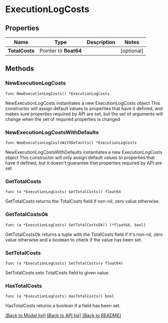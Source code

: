 # ExecutionLogCosts

## Properties

Name | Type | Description | Notes
------------ | ------------- | ------------- | -------------
**TotalCosts** | Pointer to **float64** |  | [optional] 

## Methods

### NewExecutionLogCosts

`func NewExecutionLogCosts() *ExecutionLogCosts`

NewExecutionLogCosts instantiates a new ExecutionLogCosts object
This constructor will assign default values to properties that have it defined,
and makes sure properties required by API are set, but the set of arguments
will change when the set of required properties is changed

### NewExecutionLogCostsWithDefaults

`func NewExecutionLogCostsWithDefaults() *ExecutionLogCosts`

NewExecutionLogCostsWithDefaults instantiates a new ExecutionLogCosts object
This constructor will only assign default values to properties that have it defined,
but it doesn't guarantee that properties required by API are set

### GetTotalCosts

`func (o *ExecutionLogCosts) GetTotalCosts() float64`

GetTotalCosts returns the TotalCosts field if non-nil, zero value otherwise.

### GetTotalCostsOk

`func (o *ExecutionLogCosts) GetTotalCostsOk() (*float64, bool)`

GetTotalCostsOk returns a tuple with the TotalCosts field if it's non-nil, zero value otherwise
and a boolean to check if the value has been set.

### SetTotalCosts

`func (o *ExecutionLogCosts) SetTotalCosts(v float64)`

SetTotalCosts sets TotalCosts field to given value.

### HasTotalCosts

`func (o *ExecutionLogCosts) HasTotalCosts() bool`

HasTotalCosts returns a boolean if a field has been set.


[[Back to Model list]](../README.md#documentation-for-models) [[Back to API list]](../README.md#documentation-for-api-endpoints) [[Back to README]](../README.md)


